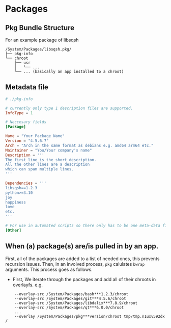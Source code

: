 # Packages

## Pkg Bundle Structure
For an example package of libsqsh
```
/System/Packages/libsqsh.pkg/
├── pkg-info
└── chroot
	├── usr
	│	└── ...
	└── ... (basically an app installed to a chroot)
```

## Metadata file
```toml
# ./pkg-info

# currently only type 1 description files are supported.
InfoType = 1

# Neccesary fields
[Package]

Name = "Your Package Name"
Version = "4.5.6.7"
Arch = "Arch in the same format as debians e.g. amd64 arm64 etc."
Maintainer = "You/Your company's name"
Description = '''
The first line is the short description.
All the other lines are a description
which can span multiple lines.
'''

Dependencies = '''
libsqsh==1.2.3
python>=3.10
joy
happiness
love
etc.
'''

# For use in automated scripts so there only has to be one meta-data file
[Other]
```

## When (a) package(s) are/is pulled in by an app.

First, all of the packages are added to a list of needed ones, this prevents recursion issues. Then,
in an involved process, ```pkg``` calulates ```bwrap``` arguments. This process goes as follows.

- First, We iterate through the packages and add all of their chroots in overlayfs. e.g.
```
	--overlay-src /System/Packages/bash***1.2.3/chroot
	--overlay-src /System/Packages/git***4.5.6/chroot
	--overlay-src /System/Packages/libdalix***7.8.9/chroot
	--overlay-src /System/Packages/qt***6.0.0/chroot
	...
	--overlay /System/Packages/pkg***version/chroot tmp/tmp.n1uxv592dx /
```